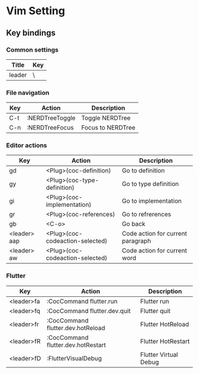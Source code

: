# Vim Setting

## Key bindings

### Common settings

| Title  | Key |
| ------ | --- |
| leader | \   |

### File navigation

| Key | Action          | Description       |
| --- | --------------- | ----------------- |
| C-t | :NERDTreeToggle | Toggle NERDTree   |
| C-n | :NERDTreeFocus  | Focus to NERDTree |

### Editor actions

| Key            | Action                            | Description                       |
| -------------- | --------------------------------- | --------------------------------- |
| gd             | \<Plug\>(coc-definition)          | Go to definition                  |
| gy             | \<Plug\>(coc-type-definition)     | Go to type definition             |
| gi             | \<Plug\>(coc-implementation)      | Go to implementation              |
| gr             | \<Plug\>(coc-references)          | Go to refrerences                 |
| gb             | \<C-o\>                           | Go back                           |
| \<leader\> aap | \<Plug\>(coc-codeaction-selected) | Code action for current paragraph |
| \<leader\> aw  | \<Plug\>(coc-codeaction-selected) | Code action for current word      |

### Flutter

| Key          | Action              | Description           |
| ------------ | ------------------- | --------------------- |
| \<leader\>fa | :CocCommand flutter.run         | Flutter run           |
| \<leader\>fq | :CocCommand flutter.dev.quit        | Flutter quit          |
| \<leader\>fr | :CocCommand flutter.dev.hotReload   | Flutter HotReload     |
| \<leader\>fR | :CocCommand flutter.dev.hotRestart  | Flutter HotRestart    |
| \<leader\>fD | :FlutterVisualDebug | Flutter Virtual Debug |
